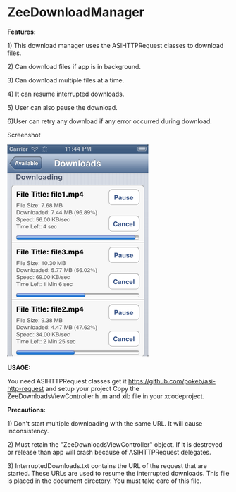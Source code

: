ZeeDownloadManager
==================

<b>Features:</b>
  <p>1) This download manager uses the ASIHTTPRequest classes to download files.</p> 
  <p>2) Can download files if app is in  background.</p> 
  <p>3) Can download multiple files at a time.</p>
  <p>4) It can resume interrupted downloads.</p>
  <p>5) User can also pause the download.</p></p>
  <p>6)User can retry any download if any error occurred during download.</p>

<p>Screenshot</p>
<img src="Screenshot.png">

<b>USAGE:</b>

You need ASIHTTPRequest classes get it https://github.com/pokeb/asi-http-request and setup your project Copy the ZeeDownloadsViewController.h ,m and xib file in your xcodeproject.

<b>Precautions:</b>

  <p>1) Don't start multiple downloading with the same URL. It will cause inconsistency.</p>

  <p>2) Must retain the "ZeeDownloadsViewController" object. If it is destroyed or release than app will crash because of ASIHTTPRequest delegates.</p>

  <p>3) InterruptedDownloads.txt contains the URL of the request that are started. These URLs are used to resume the interrupted downloads. This file is placed in the document directory. You must take care of this file.</p>
